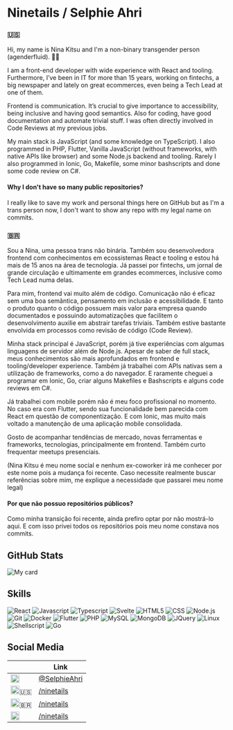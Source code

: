 # Ninetails / Selphie Ahri

### :us:

Hi, my name is Nina Kitsu and I'm a non-binary transgender person (agenderfluid). :transgender_flag:

I am a front-end developer with wide experience with React and tooling. Furthermore, I’ve been in IT for more than 15 years, working on fintechs, a big newspaper and lately on great ecommerces, even being a Tech Lead at one of them.

Frontend is communication. It’s crucial to give importance to accessibility, being inclusive and having good semantics. Also for coding, have good documentation and automate trivial stuff. I was often directly involved in Code Reviews at my previous jobs.

My main stack is JavaScript (and some knowledge on TypeScript). I also programmed in PHP, Flutter, Vanilla JavaScript (without frameworks, with native APIs like browser) and some Node.js backend and tooling. Rarely I also programmed in Ionic, Go, Makefile, some minor bashscripts and done some code review on C#.

#### Why I don't have so many public repositories?

I really like to save my work and personal things here on GitHub but as I'm a trans person now, I don't want to show any repo with my legal name on commits.

### :brazil:

Sou a Nina, uma pessoa trans não binária. Também sou desenvolvedora frontend com conhecimentos em ecossistemas React e tooling e estou há mais de 15 anos na área de tecnologia. Já passei por fintechs, um jornal de grande circulação e ultimamente em grandes ecommerces, inclusive como Tech Lead numa delas.

Para mim, frontend vai muito além de código. Comunicação não é eficaz sem uma boa semântica, pensamento em inclusão e acessibilidade. E tanto o produto quanto o código possuem mais valor para empresa quando documentados e possuindo automatizações que facilitem o desenvolvimento auxilie em abstrair tarefas triviais. Também estive bastante envolvida em processos como revisão de código (Code Review).

Minha stack principal é JavaScript, porém já tive experiências com algumas linguagens de servidor além de Node.js. Apesar de saber de full stack, meus conhecimentos são mais aprofundados em frontend e tooling/developer experience. Também já trabalhei com APIs nativas sem a utilização de frameworks, como a do navegador. E raramente cheguei a programar em Ionic, Go, criar alguns Makefiles e Bashscripts e alguns code reviews em C#.

Já trabalhei com mobile porém não é meu foco profissional no momento. No caso era com Flutter, sendo sua funcionalidade bem parecida com React em questão de componentização. E com Ionic, mas muito mais voltado a manutenção de uma aplicação mobile consolidada.

Gosto de acompanhar tendências de mercado, novas ferramentas e frameworks, tecnologias, principalmente em frontend. Também curto frequentar meetups presenciais.

(Nina Kitsu é meu nome social e nenhum ex-coworker irá me conhecer por este nome pois a mudança foi recente. Caso necessite realmente buscar referências sobre mim, me explique a necessidade que passarei meu nome legal)

#### Por que não possuo repositórios públicos?

Como minha transição foi recente, ainda prefiro optar por não mostrá-lo aqui. E com isso privei todos os repositórios pois meu nome constava nos commits.

## GitHub Stats

![My card](https://github-readme-stats.vercel.app/api?username=ninetails&theme=dark&show_icons=true)

## Skills

![React](https://img.shields.io/badge/React-20232A?style=for-the-badge&logo=react&logoColor=61DAFB) ![Javascript](https://img.shields.io/badge/JavaScript-323330?style=for-the-badge&logo=javascript&logoColor=F7DF1E) ![Typescript](https://img.shields.io/badge/TypeScript-007ACC?style=for-the-badge&logo=typescript&logoColor=white) ![Svelte](https://img.shields.io/badge/Svelte-4A4A55?style=for-the-badge&logo=svelte&logoColor=FF3E00) ![HTML5](https://img.shields.io/badge/HTML5-E34F26?style=for-the-badge&logo=html5&logoColor=white) ![CSS](https://img.shields.io/badge/CSS-264de4?&style=for-the-badge&logo=css3&logoColor=white) ![Node.js](https://img.shields.io/badge/Node.js-43853D?style=for-the-badge&logo=node.js&logoColor=white) ![Git](https://img.shields.io/badge/Git-E34F26?style=for-the-badge&logo=git&logoColor=white) ![Docker](https://img.shields.io/badge/Docker-2496ED?style=for-the-badge&logo=docker&logoColor=white) ![Flutter](https://img.shields.io/badge/Flutter-02569B?style=for-the-badge&logo=flutter&logoColor=white) ![PHP](https://img.shields.io/badge/PHP-777BB4?style=for-the-badge&logo=php&logoColor=white) ![MySQL](https://img.shields.io/badge/MySQL-00000F?style=for-the-badge&logo=mysql&logoColor=white) ![MongoDB](https://img.shields.io/badge/MongoDB-4EA94B?style=for-the-badge&logo=mongodb&logoColor=white) ![JQuery](https://img.shields.io/badge/jQuery-0769AD?style=for-the-badge&logo=jquery&logoColor=white) ![Linux](https://img.shields.io/badge/Linux-E34F26?style=for-the-badge&logo=linux&logoColor=black) ![Shellscript](https://img.shields.io/badge/Shell_Script-121011?style=for-the-badge&logo=gnu-bash&logoColor=white) ![Go](https://img.shields.io/badge/Go-00ADD8?style=for-the-badge&logo=go&logoColor=white)

## Social Media

| &nbsp; | Link |
| --- | --- |
| <img src="https://raw.githubusercontent.com/gauravghongde/social-icons/master/SVG/Color/Twitter.svg" width="20" height="20"> | [@SelphieAhri](https://twitter.com/SelphieAhri) |
| <img src="https://raw.githubusercontent.com/gauravghongde/social-icons/master/SVG/Color/LinkedIN.svg" width="20" height="20">:us: | [/ninetails](https://www.linkedin.com/in/ninetails/) |
| <img src="https://raw.githubusercontent.com/gauravghongde/social-icons/master/SVG/Color/LinkedIN.svg" width="20" height="20">:brazil: | [/ninetails](https://www.linkedin.com/in/ninetails/?locale=pt_BR) |
| <img src="https://img.shields.io/badge/dev.to-0A0A0A?style=for-the-badge&logo=dev.to&logoColor=white" height="20"> | [/ninetails](https://dev.to/ninetails) |
